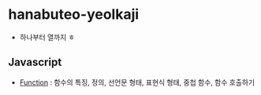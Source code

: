 # hanabuteo-yeolkaji
- 하나부터 열까지 ㅎ

## Javascript
  - [Function](./Js/function1.md) : 함수의 특징, 정의, 선언문 형태, 표현식 형태, 중첩 함수, 함수 호출하기